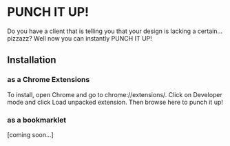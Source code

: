 # PUNCH IT UP!

Do you have a client that is telling you that your design is lacking a certain... pizzazz? Well now you can instantly PUNCH IT UP!

## Installation

### as a Chrome Extensions

To install, open Chrome and go to chrome://extensions/. Click on Developer mode and click Load unpacked extension. Then browse here to punch it up!

### as a bookmarklet

[coming soon...]
